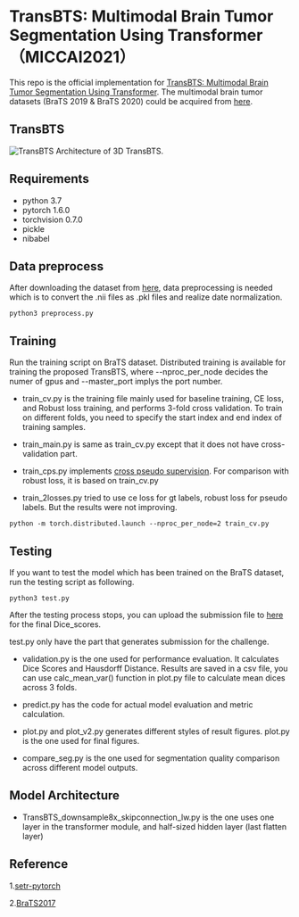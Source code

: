 # TransBTS: Multimodal Brain Tumor Segmentation Using Transformer（MICCAI2021）
This repo is the official implementation for [TransBTS: Multimodal Brain Tumor Segmentation Using Transformer](https://arxiv.org/pdf/2103.04430.pdf). The multimodal brain tumor datasets (BraTS 2019 & BraTS 2020) could be acquired from [here](https://ipp.cbica.upenn.edu/).

## TransBTS
![TransBTS](https://github.com/Wenxuan-1119/TransBTS/blob/main/figure/TransBTS.PNG "TransBTS")
Architecture of 3D TransBTS.

## Requirements
- python 3.7
- pytorch 1.6.0
- torchvision 0.7.0
- pickle
- nibabel

## Data preprocess
After downloading the dataset from [here](https://ipp.cbica.upenn.edu/), data preprocessing is needed which is to convert the .nii files as .pkl files and realize date normalization.

`python3 preprocess.py`

## Training
Run the training script on BraTS dataset. Distributed training is available for training the proposed TransBTS, where --nproc_per_node decides the numer of gpus and --master_port implys the port number. 

- train_cv.py is the training file mainly used for baseline training, CE loss, and Robust loss training, and performs 3-fold cross validation. To train on different folds, you need to specify the start index and end index of training samples. 

- train_main.py is same as train_cv.py except that it does not have cross-validation part.

- train_cps.py implements [cross pseudo supervision](https://github.com/charlesCXK/TorchSemiSeg/tree/f67b37362ad019570fe48c5884187ea85f2cc045). For comparison with robust loss, it is based on train_cv.py

- train_2losses.py tried to use ce loss for gt labels, robust loss for pseudo labels. But the results were not improving.


`python -m torch.distributed.launch --nproc_per_node=2 train_cv.py`

## Testing 
If  you want to test the model which has been trained on the BraTS dataset, run the testing script as following.

`python3 test.py`

After the testing process stops, you can upload the submission file to [here](https://ipp.cbica.upenn.edu/) for the final Dice_scores.

test.py only have the part that generates submission for the challenge.

- validation.py is the one used for performance evaluation. It calculates Dice Scores and Hausdorff Distance. Results are saved in a csv file, you can use calc_mean_var() function in plot.py file to calculate mean dices across 3 folds.

- predict.py has the code for actual model evaluation and metric calculation.

- plot.py and plot_v2.py generates different styles of result figures. plot.py is the one used for final figures.

- compare_seg.py is the one used for segmentation quality comparison across different model outputs. 

## Model Architecture
- TransBTS_downsample8x_skipconnection_lw.py is the one uses one layer in the transformer module, and half-sized hidden layer (last flatten layer)



## Reference
1.[setr-pytorch](https://github.com/gupta-abhay/setr-pytorch)

2.[BraTS2017](https://github.com/MIC-DKFZ/BraTS2017)


